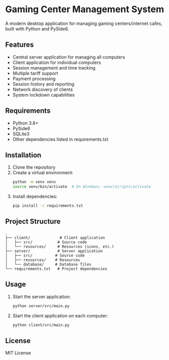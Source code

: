 # Gaming Center Management System

A modern desktop application for managing gaming centers/internet cafes, built with Python and PySide6.

## Features

- Central server application for managing all computers
- Client application for individual computers
- Session management and time tracking
- Multiple tariff support
- Payment processing
- Session history and reporting
- Network discovery of clients
- System lockdown capabilities

## Requirements

- Python 3.8+
- PySide6
- SQLite3
- Other dependencies listed in requirements.txt

## Installation

1. Clone the repository
2. Create a virtual environment:
   ```bash
   python -m venv venv
   source venv/bin/activate  # On Windows: venv\Scripts\activate
   ```
3. Install dependencies:
   ```bash
   pip install -r requirements.txt
   ```

## Project Structure

```
.
├── client/             # Client application
│   ├── src/           # Source code
│   └── resources/     # Resources (icons, etc.)
├── server/            # Server application
│   ├── src/          # Source code
│   ├── resources/    # Resources
│   └── database/     # Database files
└── requirements.txt   # Project dependencies
```

## Usage

1. Start the server application:
   ```bash
   python server/src/main.py
   ```

2. Start the client application on each computer:
   ```bash
   python client/src/main.py
   ```

## License

MIT License 